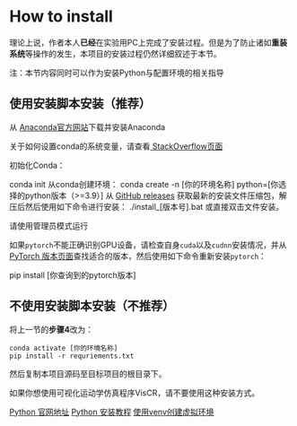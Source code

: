 # How to install

理论上说，作者本人**已经**在实验用PC上完成了安装过程。但是为了防止诸如**重装系统**等操作的发生，本项目的安装过程仍然详细叙述于本节。

<note>
<p>注：本节内容同时可以作为安装Python与配置环境的相关指导</p>
</note>

## 使用安装脚本安装（推荐）
<procedure title="按照如下步骤安装：">
    <step>
        <p>从 <a href="https://www.anaconda.com">Anaconda官方网站</a>下载并安装Anaconda</p>
        <procedure title="">
        <p>关于如何设置conda的系统变量，请查看<a href="https://stackoverflow.com/questions/44597662/conda-command-is-not-recognized-on-windows-10"> StackOverflow页面</a></p>
        </procedure>
    </step>
    <step>
        <p>初始化Conda：</p>
        <code-block lang="shell">
        conda init
        </code-block>
    </step>
    <step>
    从conda创建环境：
    <code-block lang="shell">
    conda create -n [你的环境名称] python=[你选择的python版本（>=3.9）]
    </code-block>
    </step>
    <step>
    从 <a href="https://github.com/Adi-SOUL/Models-in-one/releases"> GitHub releases</a> 获取最新的安装文件压缩包，解压后然后使用如下命令进行安装：
    <code-block lang="shell">./install_[版本号].bat</code-block>
    或直接双击文件安装。
<note>
<p>请使用管理员模式运行</p>
</note>
    </step>
</procedure>
<warning>
    <p>如果<code>pytorch</code>不能正确识别GPU设备，请检查自身<code>cuda</code>以及<code>cudnn</code>安装情况，并从<a href="https://pytorch.org/get-started/previous-versions">PyTorch 版本页面</a>查找适合的版本，然后使用如下命令重新安装<code>pytorch</code>：</p>
    <code-block lang="shell">pip install [你查询到的pytorch版本]</code-block>
</warning>

## 不使用安装脚本安装（不推荐）
将上一节的**步骤4**改为：
```Shell
conda activate [你的环境名称]
pip install -r requriements.txt
```
然后复制本项目源码至目标项目的根目录下。

<warning>
<p>
如果你想使用可视化运动学仿真程序<path>VisCR</path>，请不要使用这种安装方式。
</p>
</warning>



<seealso>
    <category ref="external">
        <a href="https://www.python.org/downloads">Python 官网地址</a>
        <a href="https://www.tutorialspoint.com/how-to-install-python-in-windows">Python 安装教程</a>
        <a href="https://docs.python.org/3/library/venv.html">使用venv创建虚拟环境</a>
    </category>
</seealso>
